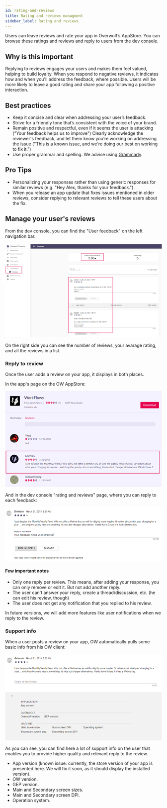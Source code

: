 ```yaml
---
id: rating-and-reviews
title: Rating and reviews managment
sidebar_label: Rating and reviews
---
```


Users can leave reviews and rate your app in Overwolf’s AppStore. You can browse these ratings and reviews and reply to users from the dev console.

## Why is this important

Replying to reviews engages your users and makes them feel valued, helping to build loyalty. When you respond to negative reviews, it indicates how and when you'll address the feedback, where possible. Users will be more likely to leave a good rating and share your app following a positive interaction.

## Best practices

* Keep it concise and clear when addressing your user’s feedback.
* Strive for a friendly tone that’s consistent with the voice of your brand.
* Remain positive and respectful, even if it seems the user is attacking ("Your feedback helps us to improve") Clearly acknowledge the reviewer's feedback, and let them know you’re working on addressing the issue ("This is a known issue, and we're doing our best on working to fix it.")
* Use proper grammar and spelling. We advise using [Grammarly](https://app.grammarly.com/). 

## Pro Tips

* Personalizing your responses rather than using generic responses for similar reviews (e.g. "Hey Alex, thanks for your feedback.").
* When you release an app update that fixes issues mentioned in older reviews, consider replying to relevant reviews to tell these users about the fix.

## Manage your user's reviews

From the dev console, you can find the "User feedback" on the left navigation bar.

![welcome-screen](../assets/dev-console/rating-and-reviews/main-screen.png)

On the right side you can see the number of reviews, your avarage rating, and all the reviews in a list.

### Reply to review

Once the user adds a review on your app, it displays in both places.

In the app's page on the OW AppStore:

![feedback-appstore](../assets/dev-console/rating-and-reviews/feedback-appstore.png)

And in the dev console "rating and reviews" page, where you can reply to each feedback:

![feedback](../assets/dev-console/rating-and-reviews/feedback.png)

#### Few important notes

* Only one reply per review. This means, after adding your response, you can only remove or edit it. But not add another reply.
* The user can't answer your reply, create a thread/discussion, etc. (he can edit his review, though)
* The user does not get any notification that you replied to his review. 

In future versions, we will add more features like user notifications when we reply to the review.

### Support info

When a user posts a review on your app, OW automatically pulls some basic info from his OW client:

![feedback-info](../assets/dev-console/rating-and-reviews/feedback-info.png)

As you can see, you can find here a lot of support info on the user that enables you to provide higher quality and relevant reply to the review.

* App version (known issue: currently, the store version of your app is presented here. We will fix it soon, as it should display the installed version).
* OW version.
* GEP version.
* Main and Secondary screen sizes.
* Main and Secondary screen DPI.
* Operation system.

